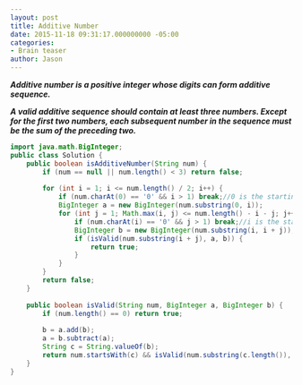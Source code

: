 ```yaml
---
layout: post
title: Additive Number
date: 2015-11-18 09:31:17.000000000 -05:00
categories:
- Brain teaser
author: Jason
---
```

<p><strong><em>Additive number is a positive integer whose digits can form additive sequence.</p>

A valid additive sequence should contain at least three numbers. Except for the first two numbers, each subsequent number in the sequence must be the sum of the preceding two.</em></strong></p>
``` java
import java.math.BigInteger;
public class Solution {
    public boolean isAdditiveNumber(String num) {
        if (num == null || num.length() < 3) return false;
        
        for (int i = 1; i <= num.length() / 2; i++) {
            if (num.charAt(0) == '0' && i > 1) break;//0 is the starting point of the first number
            BigInteger a = new BigInteger(num.substring(0, i));
            for (int j = 1; Math.max(i, j) <= num.length() - i - j; j++) {
                if (num.charAt(i) == '0' && j > 1) break;//i is the starting point of the second number
                BigInteger b = new BigInteger(num.substring(i, i + j));
                if (isValid(num.substring(i + j), a, b)) {
                    return true;
                }
            }
        }
        return false;
    }
    
    public boolean isValid(String num, BigInteger a, BigInteger b) {
        if (num.length() == 0) return true;
        
        b = a.add(b);
        a = b.subtract(a);
        String c = String.valueOf(b);
        return num.startsWith(c) && isValid(num.substring(c.length()), a, b);
    }
}
```
